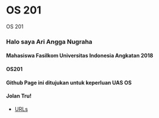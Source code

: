 # OS 201
OS 201
  
### Halo saya Ari Angga Nugraha
#### Mahasiswa Fasilkom Universitas Indonesia Angkatan 2018
#### OS201
#### Github Page ini ditujukan untuk keperluan UAS OS
#### Jolan Tru!

* [URLs](URLs/)
